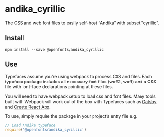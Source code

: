 
# andika_cyrillic

The CSS and web font files to easily self-host “Andika” with subset "cyrillic".

## Install

`npm install --save @openfonts/andika_cyrillic`

## Use

Typefaces assume you’re using webpack to process CSS and files. Each typeface
package includes all necessary font files (woff2, woff) and a CSS file with
font-face declarations pointing at these files.

You will need to have webpack setup to load css and font files. Many tools built
with Webpack will work out of the box with Typefaces such as [Gatsby](https://github.com/gatsbyjs/gatsby)
and [Create React App](https://github.com/facebookincubator/create-react-app).

To use, simply require the package in your project’s entry file e.g.

```javascript
// Load Andika typeface
require('@openfonts/andika_cyrillic')
```
